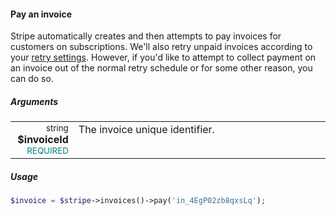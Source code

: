 #### Pay an invoice

Stripe automatically creates and then attempts to pay invoices for customers on subscriptions. We'll also retry unpaid invoices according to your [retry settings](https://dashboard.stripe.com/account/recurring). However, if you'd like to attempt to collect payment on an invoice out of the normal retry schedule or for some other reason, you can do so.

##### Arguments

<table>
    <tbody>
        <tr valign="top">
            <td width="20%" style="text-align: right">
                <small>string</small> <strong>$invoiceId</strong><br />
                <small style="color: teal;">REQUIRED</small>
            </td>
            <td width="80%">
                The invoice unique identifier.
            </td>
        </tr>
    </tbody>
</table>

##### Usage

```php
$invoice = $stripe->invoices()->pay('in_4EgP02zb8qxsLq');
```
